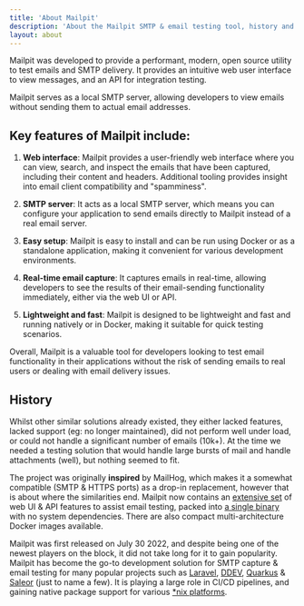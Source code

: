 ```yaml
---
title: 'About Mailpit'
description: 'About the Mailpit SMTP & email testing tool, history and Docker stats'
layout: about
---
```


<p class="lead">
Mailpit was developed to provide a performant, modern, open source utility to test emails and SMTP delivery.
It provides an intuitive web user interface to view messages, and an API for integration testing.
</p>

Mailpit serves as a local SMTP server, allowing developers to view emails without sending them to actual email addresses.

## Key features of Mailpit include:

1. **Web interface**: Mailpit provides a user-friendly web interface where you can view, search, and inspect the emails that have been captured, including their content and headers. Additional tooling provides insight into email client compatibility and "spamminess".

2. **SMTP server**: It acts as a local SMTP server, which means you can configure your application to send emails directly to Mailpit instead of a real email server.

3. **Easy setup**: Mailpit is easy to install and can be run using Docker or as a standalone application, making it convenient for various development environments.

4. **Real-time email capture**: It captures emails in real-time, allowing developers to see the results of their email-sending functionality immediately, either via the web UI or API.

5. **Lightweight and fast**: Mailpit is designed to be lightweight and fast and running natively or in Docker, making it suitable for quick testing scenarios.

Overall, Mailpit is a valuable tool for developers looking to test email functionality in their applications without the risk of sending emails to real users or dealing with email delivery issues.


## History

Whilst other similar solutions already existed, they either lacked features, lacked support (eg: no longer maintained),
did not perform well under load, or could not handle a significant number of emails (10k+). At the time we needed a testing 
solution that would handle large bursts of mail and handle attachments (well), but nothing seemed to fit.

The project was originally **inspired** by MailHog, which makes it a somewhat compatible (SMTP & HTTPS ports) as a drop-in replacement, however that is about where the similarities end.
Mailpit now contains an [extensive set](../docs/) of web UI & API features to assist email testing, packed into [a single binary](../docs/install/) with no system dependencies.
There are also compact multi-architecture Docker images available.

Mailpit was first released on July 30 2022, and despite being one of the newest players on the block, it did not take long for it to gain popularity. 
Mailpit has become the go-to development solution for SMTP capture & email testing for many popular projects such as [Laravel](https://laravel.com/docs/11.x/sail#previewing-emails),
[DDEV](https://ddev.com/), [Quarkus](https://quarkus.io/) & [Saleor](https://saleor.io/) (just to name a few). It is playing a large role in CI/CD pipelines, and
gaining native package support for various [*nix platforms](https://repology.org/project/mailpit/versions).
